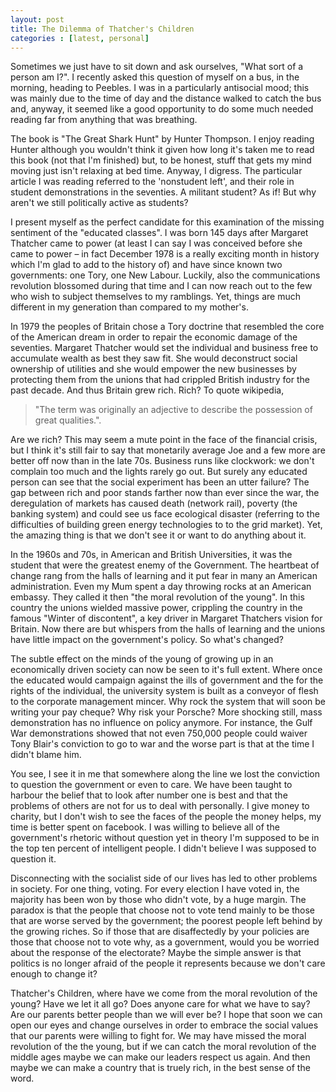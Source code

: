 ```yaml
---
layout: post
title: The Dilemma of Thatcher's Children
categories : [latest, personal]
---
```


Sometimes we just have to sit down and ask ourselves, "What sort of a person am I?". I recently asked this question of myself on a bus, in the morning, heading to Peebles. I was in a particularly antisocial mood; this was mainly due to the time of day and the distance walked to catch the bus and, anyway, it seemed like a good opportunity to do some much needed reading far from anything that was breathing.

The book is "The Great Shark Hunt" by Hunter Thompson. I enjoy reading Hunter although you wouldn't think it given how long it's taken me to read this book (not that I'm finished) but, to be honest, stuff that gets my mind moving just isn't relaxing at bed time. Anyway, I digress. The particular article I was reading referred to the 'nonstudent left', and their role in student demonstrations in the seventies. A militant student? As if! But why aren't we still politically active as students?

I present myself as the perfect candidate for this examination of the missing sentiment of the "educated classes". I was born 145 days after Margaret Thatcher came to power (at least I can say I was conceived before she came to power – in fact December 1978 is a really exciting month in history which I'm glad to add to the history of) and have since known two governments: one Tory, one New Labour. Luckily, also the communications revolution blossomed during that time and I can now reach out to the few who wish to subject themselves to my ramblings. Yet, things are much different in my generation than compared to my mother's.

In 1979 the peoples of Britain chose a Tory doctrine that resembled the core of the American dream in order to repair the economic damage of the seventies. Margaret Thatcher would set the individual and business free to accumulate wealth as best they saw fit. She would deconstruct social ownership of utilities and she would empower the new businesses by protecting them from the unions that had crippled British industry for the past decade. And thus Britain grew rich. Rich? To quote wikipedia,

> "The term was originally an adjective to describe the possession of great qualities.".

Are we rich? This may seem a mute point in the face of the financial crisis, but I think it's still fair to say that monetarily average Joe and a few more are better off now than in the late 70s. Business runs like clockwork: we don't complain too much and the lights rarely go out. But surely any educated person can see that the social experiment has been an utter failure? The gap between rich and poor stands farther now than ever since the war, the deregulation of markets has caused death (network rail), poverty (the banking system) and could see us face ecological disaster (referring to the difficulties of building green energy technologies to to the grid market). Yet, the amazing thing is that we don't see it or want to do anything about it.

In the 1960s and 70s, in American and British Universities, it was the student that were the greatest enemy of the Government. The heartbeat of change rang from the halls of learning and it put fear in many an American administration. Even my Mum spent a day throwing rocks at an American embassy. They called it then "the moral revolution of the young". In this country the unions wielded massive power, crippling the country in the famous "Winter of discontent", a key driver in Margaret Thatchers vision for Britain. Now there are but whispers from the halls of learning and the unions have little impact on the government's policy. So what's changed?

The subtle effect on the minds of the young of growing up in an economically driven society can now be seen to it's full extent. Where once the educated would campaign against the ills of government and the for the rights of the individual, the university system is built as a conveyor of flesh to the corporate management mincer. Why rock the system that will soon be writing your pay cheque? Why risk your Porsche? More shocking still, mass demonstration has no influence on policy anymore. For instance, the Gulf War demonstrations showed that not even 750,000 people could waiver Tony Blair's conviction to go to war and the worse part is that at the time I didn't blame him.

You see, I see it in me that somewhere along the line we lost the conviction to question the government or even to care. We have been taught to harbour the belief that to look after number one is best and that the problems of others are not for us to deal with personally. I give money to charity, but I don't wish to see the faces of the people the money helps, my time is better spent on facebook. I was willing to believe all of the government's rhetoric without question yet in theory I'm supposed to be in the top ten percent of intelligent people. I didn't believe I was supposed to question it.

Disconnecting with the socialist side of our lives has led to other problems in society. For one thing, voting. For every election I have voted in, the majority has been won by those who didn't vote, by a huge margin. The paradox is that the people that choose not to vote tend mainly to be those that are worse served by the government; the poorest people left behind by the growing riches. So if those that are disaffectedly by your policies are those that choose not to vote why, as a government, would you be worried about the response of the electorate? Maybe the simple answer is that politics is no longer afraid of the people it represents because we don't care enough to change it?

Thatcher's Children, where have we come from the moral revolution of the young? Have we let it all go? Does anyone care for what we have to say? Are our parents better people than we will ever be? I hope that soon we can open our eyes and change ourselves in order to embrace the social values that our parents were willing to fight for. We may have missed the moral revolution of the the young, but if we can catch the moral revolution of the middle ages maybe we can make our leaders respect us again. And then maybe we can make a country that is truely rich, in the best sense of the word.

